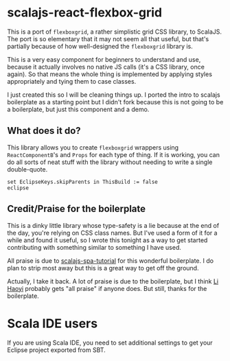 # scalajs-react-flexbox-grid

This is a port of `flexboxgrid`, a rather simplistic grid CSS library, to ScalaJS. The port is so elementary that it may not seem all that useful, but that's partially because of how well-designed the `flexboxgrid` library is.

This is a very easy component for beginners to understand and use, because it actually involves no native JS calls (it's a CSS library, once again). So that means the whole thing is implemented by applying styles appropriately and tying them to case classes.

I just created this so I will be cleaning things up. I ported the intro to scalajs boilerplate as a starting point but I didn't fork because this is not going to be a boilerplate, but just this component and a demo.

## What does it do?

This library allows you to create `flexboxgrid` wrappers using `ReactComponentB`'s and `Props` for each type of thing. If it is working, you can do all sorts of neat stuff with the library without needing to write a single double-quote.

```
set EclipseKeys.skipParents in ThisBuild := false
eclipse
```

## Credit/Praise for the boilerplate

This is a dinky little library whose type-safety is a lie because at the end of the day, you're relying on CSS class names. But I've used a form of it for a while and found it useful, so I wrote this tonight as a way to get started contributing with something similar to something I have used.

All praise is due to [scalajs-spa-tutorial](https://github.com/ochrons/scalajs-spa-tutorial) for this wonderful boilerplate. I do plan to strip most away but this is a great way to get off the ground.

Actually, I take it back. A lot of praise is due to the boilerplate, but I think [Li Haoyi](www.lihaoyi.com/scala-js-games/) probably gets "all praise" if anyone does. But still, thanks for the boilerplate.

# Scala IDE users

If you are using Scala IDE, you need to set additional settings to get your Eclipse project exported from SBT.


